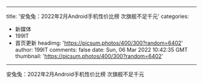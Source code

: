 
---
title: '安兔兔：2022年2月Android手机性价比榜 次旗舰不足千元'
categories: 
 - 新媒体
 - 199IT
 - 首页更新
headimg: 'https://picsum.photos/400/300?random=6402'
author: 199IT
comments: false
date: Sun, 06 Mar 2022 10:42:35 GMT
thumbnail: 'https://picsum.photos/400/300?random=6402'
---

<div>   
安兔兔：2022年2月Android手机性价比榜 次旗舰不足千元  
</div>
            